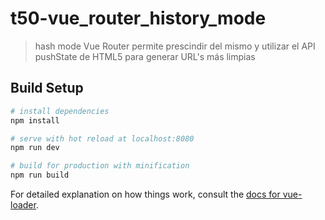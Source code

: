 # t50-vue_router_history_mode

> hash mode Vue Router permite prescindir del mismo y utilizar el API pushState de HTML5 para generar URL's más limpias

## Build Setup

``` bash
# install dependencies
npm install

# serve with hot reload at localhost:8080
npm run dev

# build for production with minification
npm run build
```

For detailed explanation on how things work, consult the [docs for vue-loader](http://vuejs.github.io/vue-loader).
